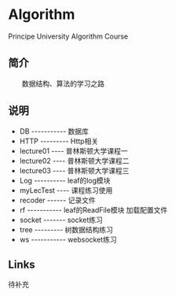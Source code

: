 # Algorithm
Principe University Algorithm Course


## 简介
&emsp;&emsp;数据结构、算法的学习之路

## 说明

- DB ----------- 数据库
- HTTP --------- Http相关
- lecture01 ---- 普林斯顿大学课程一
- lecture02 ---- 普林斯顿大学课程二
- lecture03 ---- 普林斯顿大学课程三
- Log ---------- leaf的log模块
- myLecTest ---- 课程练习使用
- recoder ------ 记录文件
- rf ----------- leaf的ReadFile模块 加载配置文件
- socket ------- socket练习
- tree --------- 树数据结构练习
- ws ----------- websocket练习

## Links

待补充 